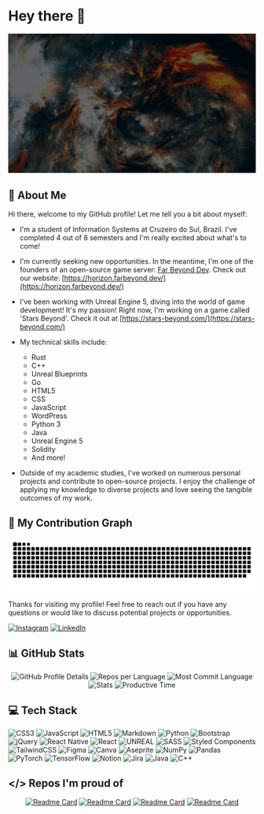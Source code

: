 # Hey there :wave:

<img src="https://github.com/Tuafo/Tuafo/blob/main/Hello%20World!.gif" alt="Hello world">

## 🦄 About Me

Hi there, welcome to my GitHub profile! Let me tell you a bit about myself:

- I'm a student of Information Systems at Cruzeiro do Sul, Brazil. I've completed 4 out of 8 semesters and I'm really excited about what's to come!

- I'm currently seeking new opportunities. In the meantime, I'm one of the founders of an open-source game server: [Far Beyond Dev](https://github.com/Far-Beyond-Dev). Check out our website: [https://horizon.farbeyond.dev/](https://horizon.farbeyond.dev/)

- I've been working with Unreal Engine 5, diving into the world of game development! It's my passion! Right now, I'm working on a game called 'Stars Beyond'. Check it out at [https://stars-beyond.com/](https://stars-beyond.com/)

- My technical skills include:
  - Rust
  - C++
  - Unreal Blueprints
  - Go
  - HTML5
  - CSS
  - JavaScript
  - WordPress
  - Python 3
  - Java
  - Unreal Engine 5
  - Solidity
  - And more!

- Outside of my academic studies, I've worked on numerous personal projects and contribute to open-source projects. I enjoy the challenge of applying my knowledge to diverse projects and love seeing the tangible outcomes of my work.

## 🐍 My Contribution Graph

<picture>
  <source media="(prefers-color-scheme: dark)" srcset="https://github.com/Tuafo/Tuafo/blob/output/github-snake-dark.svg" />
  <source media="(prefers-color-scheme: light)" srcset="https://github.com/Tuafo/Tuafo/blob/output/github-snake.svg" />
  <img alt="github-snake" src="https://github.com/Tuafo/Tuafo/blob/output/github-snake.svg" />
</picture>

Thanks for visiting my profile! Feel free to reach out if you have any questions or would like to discuss potential projects or opportunities.

[![Instagram](https://img.shields.io/badge/Instagram-%23E4405F.svg?logo=Instagram&logoColor=white)](https://instagram.com/@th_goulart)
[![LinkedIn](https://img.shields.io/badge/LinkedIn-%230077B5.svg?logo=linkedin&logoColor=white)](https://www.linkedin.com/in/thiago-maceno-rocha-goulart-69131520b)

## 📊 GitHub Stats

<div align="center">
  <img alt="GitHub Profile Details" src="http://github-profile-summary-cards.vercel.app/api/cards/profile-details?username=tuafo&theme=transparent"/>
  <img alt="Repos per Language" src="http://github-profile-summary-cards.vercel.app/api/cards/repos-per-language?username=tuafo&theme=transparent"/>
  <img alt="Most Commit Language" src="http://github-profile-summary-cards.vercel.app/api/cards/most-commit-language?username=tuafo&theme=transparent"/>
  <img alt="Stats" src="http://github-profile-summary-cards.vercel.app/api/cards/stats?username=tuafo&theme=transparent"/>
  <img alt="Productive Time" src="http://github-profile-summary-cards.vercel.app/api/cards/productive-time?username=tuafo&theme=transparent&utcOffset=8"/>
</div>

## 💻 Tech Stack

![CSS3](https://img.shields.io/badge/css3-%231572B6.svg?style=for-the-badge&logo=css3&logoColor=white)
![JavaScript](https://img.shields.io/badge/javascript-%23323330.svg?style=for-the-badge&logo=javascript&logoColor=%23F7DF1E)
![HTML5](https://img.shields.io/badge/html5-%23E34F26.svg?style=for-the-badge&logo=html5&logoColor=white)
![Markdown](https://img.shields.io/badge/markdown-%23000000.svg?style=for-the-badge&logo=markdown&logoColor=white)
![Python](https://img.shields.io/badge/python-3670A0?style=for-the-badge&logo=python&logoColor=ffdd54)
![Bootstrap](https://img.shields.io/badge/bootstrap-%23563D7C.svg?style=for-the-badge&logo=bootstrap&logoColor=white)
![jQuery](https://img.shields.io/badge/jquery-%230769AD.svg?style=for-the-badge&logo=jquery&logoColor=white)
![React Native](https://img.shields.io/badge/react_native-%2320232a.svg?style=for-the-badge&logo=react&logoColor=%2361DAFB)
![React](https://img.shields.io/badge/react-%2320232a.svg?style=for-the-badge&logo=react&logoColor=%2361DAFB)
![UNREAL](https://img.shields.io/badge/unreal-%2320232a.svg?style=for-the-badge&logo=unreal-engine&logoColor=white)
![SASS](https://img.shields.io/badge/SASS-hotpink.svg?style=for-the-badge&logo=SASS&logoColor=white)
![Styled Components](https://img.shields.io/badge/styled--components-DB7093?style=for-the-badge&logo=styled-components&logoColor=white)
![TailwindCSS](https://img.shields.io/badge/tailwindcss-%2338B2AC.svg?style=for-the-badge&logo=tailwind-css&logoColor=white)
![Figma](https://img.shields.io/badge/figma-%23F24E1E.svg?style=for-the-badge&logo=figma&logoColor=white)
![Canva](https://img.shields.io/badge/Canva-%2300C4CC.svg?style=for-the-badge&logo=Canva&logoColor=white)
![Aseprite](https://img.shields.io/badge/Aseprite-FFFFFF?style=for-the-badge&logo=Aseprite&logoColor=#7D929E)
![NumPy](https://img.shields.io/badge/numpy-%23013243.svg?style=for-the-badge&logo=numpy&logoColor=white)
![Pandas](https://img.shields.io/badge/pandas-%23150458.svg?style=for-the-badge&logo=pandas&logoColor=white)
![PyTorch](https://img.shields.io/badge/PyTorch-%23EE4C2C.svg?style=for-the-badge&logo=PyTorch&logoColor=white)
![TensorFlow](https://img.shields.io/badge/TensorFlow-%23FF6F00.svg?style=for-the-badge&logo=TensorFlow&logoColor=white)
![Notion](https://img.shields.io/badge/Notion-%23000000.svg?style=for-the-badge&logo=notion&logoColor=white)
![Jira](https://img.shields.io/badge/jira-%230A0FFF.svg?style=for-the-badge&logo=jira&logoColor=white)
![Java](https://img.shields.io/badge/java-%23ED8B00.svg?style=for-the-badge&logo=java&logoColor=white)
![C++](https://img.shields.io/badge/c++-%2300599C.svg?style=for-the-badge&logo=c%2B%2B&logoColor=white)

## </> Repos I'm proud of

<div align="center"> 

[![Readme Card](https://github-readme-stats.vercel.app/api/pin/?username=Far-Beyond-Dev&repo=Horizon&theme=transparent&show_owner=true)](https://github.com/Far-Beyond-Dev/Horizon)
[![Readme Card](https://github-readme-stats.vercel.app/api/pin/?username=Far-Beyond-Dev&repo=PebbleVault&theme=transparent&show_owner=true)](https://github.com/Far-Beyond-Dev/PebbleVault)
[![Readme Card](https://github-readme-stats.vercel.app/api/pin/?username=Tuafo&repo=teste-tecnico-bonus&theme=transparent&show_owner=true)](https://github.com/Tuafo/teste-tecnico-bonus)
[![Readme Card](https://github-readme-stats.vercel.app/api/pin/?username=Tuafo&repo=teste-tecnico&theme=transparent&show_owner=true)](https://github.com/Tuafo/teste-tecnico)

</div>
